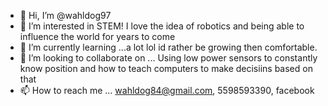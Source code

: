 - 👋 Hi, I’m @wahldog97
- 👀 I’m interested in STEM! I love the idea of robotics and being able to influence the world for years to come
- 🌱 I’m currently learning ...a lot lol id rather be growing then comfortable.
- 💞️ I’m looking to collaborate on ... Using low power sensors to constantly know position and how to teach computers to make decisiins based on that
- 📫 How to reach me ...
wahldog84@gmail.com, 5598593390, facebook
<!---
wahldog97/wahldog97 is a ✨ special ✨ repository because its `README.md` (this file) appears on your GitHub profile.
You can click the Preview link to take a look at your changes.
--->

